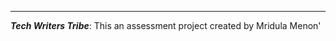 <hr/>

<p><b><i>Tech Writers Tribe</i></b>: This an assessment project created by Mridula Menon'<p>

